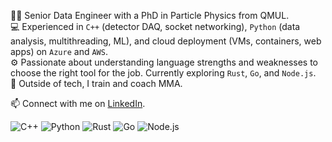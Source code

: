 👨‍🔬 Senior Data Engineer with a PhD in Particle Physics from QMUL.  
💻 Experienced in `C++` (detector DAQ, socket networking), `Python` (data analysis, multithreading, ML), and cloud deployment (VMs, containers, web apps) on `Azure` and `AWS`.  
⚙️ Passionate about understanding language strengths and weaknesses to choose the right tool for the job. Currently exploring `Rust`, `Go`, and `Node.js`.  
🥊 Outside of tech, I train and coach MMA.  

📫 Connect with me on [LinkedIn](https://www.linkedin.com/in/k-furman/).

![C++](https://img.shields.io/badge/C++-00599C?style=flat&logo=cplusplus&logoColor=white)
![Python](https://img.shields.io/badge/Python-3776AB?style=flat&logo=python&logoColor=white)
![Rust](https://img.shields.io/badge/Rust-000000?style=flat&logo=rust&logoColor=white)
![Go](https://img.shields.io/badge/Go-00ADD8?style=flat&logo=go&logoColor=white)
![Node.js](https://img.shields.io/badge/Node.js-339933?style=flat&logo=node.js&logoColor=white)
